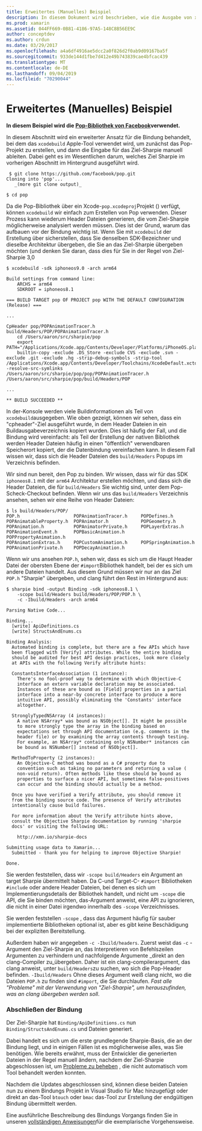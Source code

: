 ```yaml
---
title: Erweitertes (Manuelles) Beispiel
description: In diesem Dokument wird beschrieben, wie die Ausgabe von xcodebuild als Eingabe für das Ziel-Sharpie verwendet wird, das Einblicke in den Ziel-sharkreis bietet.
ms.prod: xamarin
ms.assetid: 044FF669-0B81-4186-97A5-148C8B56EE9C
author: conceptdev
ms.author: crdun
ms.date: 03/29/2017
ms.openlocfilehash: a4a6df4916ae5dcc2a0f826d2f0ab9d09167ba5f
ms.sourcegitcommit: 933de144d1fbe7d412e49b743839cae4bfcac439
ms.translationtype: MT
ms.contentlocale: de-DE
ms.lasthandoff: 09/04/2019
ms.locfileid: "70290044"
---
```

# <a name="advanced-manual-real-world-example"></a>Erweitertes (Manuelles) Beispiel

**In diesem Beispiel wird die [Pop-Bibliothek von Facebook](https://github.com/facebook/pop)verwendet.**

In diesem Abschnitt wird ein erweiterter Ansatz für die Bindung behandelt, bei dem das `xcodebuild` Apple-Tool verwendet wird, um zunächst das Pop-Projekt zu erstellen, und dann die Eingabe für das Ziel-Sharpie manuell ableiten. Dabei geht es im Wesentlichen darum, welches Ziel Sharpie im vorherigen Abschnitt im Hintergrund ausgeführt wird.

```
 $ git clone https://github.com/facebook/pop.git
Cloning into 'pop'...
   _(more git clone output)_

$ cd pop
```

Da die Pop-Bibliothek über ein Xcode-`pop.xcodeproj`Projekt () verfügt, können `xcodebuild` wir einfach zum Erstellen von Pop verwenden. Dieser Prozess kann wiederum Header Dateien generieren, die vom Ziel-Sharpie möglicherweise analysiert werden müssen. Dies ist der Grund, warum das aufbauen vor der Bindung wichtig ist. Wenn Sie mit `xcodebuild` der Erstellung über sicherstellen, dass Sie denselben SDK-Bezeichner und dieselbe Architektur übergeben, die Sie an das Ziel-Sharpie übergeben möchten (und denken Sie daran, dass dies für Sie in der Regel von Ziel-Sharpie 3,0

```
$ xcodebuild -sdk iphoneos9.0 -arch arm64

Build settings from command line:
    ARCHS = arm64
    SDKROOT = iphoneos8.1
 
=== BUILD TARGET pop OF PROJECT pop WITH THE DEFAULT CONFIGURATION (Release) ===
 
...
 
CpHeader pop/POPAnimationTracer.h build/Headers/POP/POPAnimationTracer.h
    cd /Users/aaron/src/sharpie/pop
    export PATH="/Applications/Xcode.app/Contents/Developer/Platforms/iPhoneOS.platform/Developer/usr/bin:/Applications/Xcode.app/Contents/Developer/usr/bin:/Users/aaron/bin::/usr/local/bin:/usr/bin:/bin:/usr/sbin:/sbin:/opt/X11/bin:/usr/local/git/bin:/Users/aaron/.rvm/bin"
    builtin-copy -exclude .DS_Store -exclude CVS -exclude .svn -exclude .git -exclude .hg -strip-debug-symbols -strip-tool /Applications/Xcode.app/Contents/Developer/Toolchains/XcodeDefault.xctoolchain/usr/bin/strip -resolve-src-symlinks /Users/aaron/src/sharpie/pop/pop/POPAnimationTracer.h /Users/aaron/src/sharpie/pop/build/Headers/POP
 
...
 
** BUILD SUCCEEDED **
```

In der-Konsole werden viele Buildinformationen als Teil von `xcodebuild`ausgegeben. Wie oben gezeigt, können wir sehen, dass ein "cpheader"-Ziel ausgeführt wurde, in dem Header Dateien in ein Buildausgabeverzeichnis kopiert wurden. Dies ist häufig der Fall, und die Bindung wird vereinfacht: als Teil der Erstellung der nativen Bibliothek werden Header Dateien häufig in einen "öffentlich" verwendbaren Speicherort kopiert, der die Datenbindung vereinfachen kann. In diesem Fall wissen wir, dass sich die Header Dateien des `build/Headers` Popups im Verzeichnis befinden.

Wir sind nun bereit, den Pop zu binden. Wir wissen, dass wir für das SDK `iphoneos8.1` mit der `arm64` Architektur erstellen möchten, und dass sich die Header Dateien, die für `build/Headers` Sie wichtig sind, unter dem Pop-Scheck-Checkout befinden. Wenn wir uns das `build/Headers` Verzeichnis ansehen, sehen wir eine Reihe von Header Dateien:

```
$ ls build/Headers/POP/
POP.h                    POPAnimationTracer.h     POPDefines.h
POPAnimatableProperty.h  POPAnimator.h            POPGeometry.h
POPAnimation.h           POPAnimatorPrivate.h     POPLayerExtras.h
POPAnimationEvent.h      POPBasicAnimation.h      POPPropertyAnimation.h
POPAnimationExtras.h     POPCustomAnimation.h     POPSpringAnimation.h
POPAnimationPrivate.h    POPDecayAnimation.h
```

Wenn wir uns ansehen `POP.h`, sehen wir, dass es sich um die Haupt Header Datei der obersten Ebene der `#import`Bibliothek handelt, bei der es sich um andere Dateien handelt. Aus diesem Grund müssen wir nur an das Ziel `POP.h` "Sharpie" übergeben, und clang führt den Rest im Hintergrund aus:

```
$ sharpie bind -output Binding -sdk iphoneos8.1 \
    -scope build/Headers build/Headers/POP/POP.h \
    -c -Ibuild/Headers -arch arm64

Parsing Native Code...

Binding...
  [write] ApiDefinitions.cs
  [write] StructsAndEnums.cs

Binding Analysis:
  Automated binding is complete, but there are a few APIs which have
  been flagged with [Verify] attributes. While the entire binding
  should be audited for best API design practices, look more closely
  at APIs with the following Verify attribute hints:

  ConstantsInterfaceAssociation (1 instance):
    There's no fool-proof way to determine with which Objective-C
    interface an extern variable declaration may be associated.
    Instances of these are bound as [Field] properties in a partial
    interface into a near-by concrete interface to produce a more
    intuitive API, possibly eliminating the 'Constants' interface
    altogether.

  StronglyTypedNSArray (4 instances):
    A native NSArray* was bound as NSObject[]. It might be possible
    to more strongly type the array in the binding based on
    expectations set through API documentation (e.g. comments in the
    header file) or by examining the array contents through testing.
    For example, an NSArray* containing only NSNumber* instances can
    be bound as NSNumber[] instead of NSObject[].

  MethodToProperty (2 instances):
    An Objective-C method was bound as a C# property due to
    convention such as taking no parameters and returning a value (
    non-void return). Often methods like these should be bound as
    properties to surface a nicer API, but sometimes false-positives
    can occur and the binding should actually be a method.

  Once you have verified a Verify attribute, you should remove it
  from the binding source code. The presence of Verify attributes
  intentionally cause build failures.

  For more information about the Verify attribute hints above,
  consult the Objective Sharpie documentation by running 'sharpie
  docs' or visiting the following URL:

    http://xmn.io/sharpie-docs

Submitting usage data to Xamarin...
  Submitted - thank you for helping to improve Objective Sharpie!

Done.
```

Sie werden feststellen, dass wir `-scope build/Headers` ein Argument an target Sharpie übermittelt haben. Da C-und Target-C- `#import` Bibliotheken `#include` oder andere Header Dateien, bei denen es sich um Implementierungsdetails der Bibliothek handelt, und nicht um `-scope` die API, die Sie binden möchten, das-Argument anweist, eine API zu ignorieren, die nicht in einer Datei irgendwo innerhalb des `-scope` Verzeichnisses.

Sie werden feststellen `-scope` , dass das Argument häufig für sauber implementierte Bibliotheken optional ist, aber es gibt keine Beschädigung bei der expliziten Bereitstellung.

Außerdem haben wir angegeben `-c -Ibuild/headers`. Zuerst weist das `-c` -Argument den Ziel-Sharpie an, das Interpretieren von Befehlszeilen Argumenten zu verhindern und nachfolgende Argumente _direkt an den clang-Compiler zu_übergeben. Daher ist ein clang-compilerargument, das clang anweist, unter `build/Headers`zu suchen, wo sich die Pop-Header befinden. `-Ibuild/Headers` Ohne dieses Argument weiß clang nicht, wo die Dateien `POP.h` zu finden sind `#import`, die Sie durchlaufen. _Fast alle "Probleme" mit der Verwendung von "Ziel-Sharpie", um herauszufinden, was an clang übergeben werden soll_.

### <a name="completing-the-binding"></a>Abschließen der Bindung

Der Ziel-Sharpie hat `Binding/ApiDefinitions.cs` nun `Binding/StructsAndEnums.cs` und Dateien generiert.

Dabei handelt es sich um die erste grundlegende Sharpie-Basis, die an der Bindung liegt, und in einigen Fällen ist es möglicherweise alles, was Sie benötigen. Wie bereits erwähnt, muss der Entwickler die generierten Dateien in der Regel manuell ändern, nachdem der Ziel-Sharpie abgeschlossen ist, um [Probleme zu beheben](~/cross-platform/macios/binding/objective-sharpie/platform/apidefinitions-structsandenums.md) , die nicht automatisch vom Tool behandelt werden konnten.

Nachdem die Updates abgeschlossen sind, können diese beiden Dateien nun zu einem Bindungs Projekt in Visual Studio für Mac hinzugefügt oder direkt an das-Tool `btouch` oder `bmac` das-Tool zur Erstellung der endgültigen Bindung übermittelt werden.

Eine ausführliche Beschreibung des Bindungs Vorgangs finden Sie in unseren [vollständigen Anweisungen](~/ios/platform/binding-objective-c/walkthrough.md)für die exemplarische Vorgehensweise.
